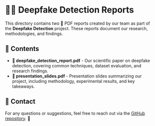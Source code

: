 # 🕵️‍♂️ Deepfake Detection Reports  

This directory contains two 📄 PDF reports created by our team as part of the **Deepfake Detection** project. These reports document our research, methodologies, and findings.  

## 📂 Contents  

- **📑 deepfake_detection_report.pdf** - Our scientific paper on deepfake detection, covering common techniques, dataset evaluation, and research findings.  
- **📑 presentation_slides.pdf** - Presentation slides summarizing our project, including methodology, experimental results, and key takeaways.  

## 📧 Contact  

For any questions or suggestions, feel free to reach out via the [GitHub repository](https://github.com/callmefao/DeepfakeStudio). 🚀 
